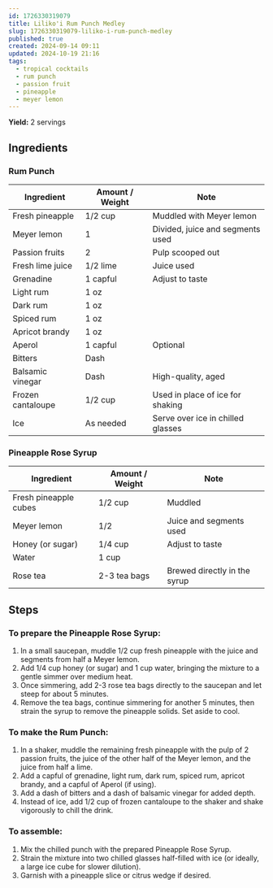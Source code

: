 ```yaml
---
id: 1726330319079
title: Liliko'i Rum Punch Medley
slug: 1726330319079-liliko-i-rum-punch-medley
published: true
created: 2024-09-14 09:11
updated: 2024-10-19 21:16
tags:
  - tropical cocktails
  - rum punch
  - passion fruit
  - pineapple
  - meyer lemon
---
```


**Yield:** 2 servings

## Ingredients

### Rum Punch

| Ingredient        | Amount / Weight | Note                              |
| ----------------- | --------------- | --------------------------------- |
| Fresh pineapple   | 1/2 cup         | Muddled with Meyer lemon          |
| Meyer lemon       | 1               | Divided, juice and segments used  |
| Passion fruits    | 2               | Pulp scooped out                  |
| Fresh lime juice  | 1/2 lime        | Juice used                        |
| Grenadine         | 1 capful        | Adjust to taste                   |
| Light rum         | 1 oz            |                                   |
| Dark rum          | 1 oz            |                                   |
| Spiced rum        | 1 oz            |                                   |
| Apricot brandy    | 1 oz            |                                   |
| Aperol            | 1 capful        | Optional                          |
| Bitters           | Dash            |                                   |
| Balsamic vinegar  | Dash            | High-quality, aged                |
| Frozen cantaloupe | 1/2 cup         | Used in place of ice for shaking  |
| Ice               | As needed       | Serve over ice in chilled glasses |

### Pineapple Rose Syrup

| Ingredient            | Amount / Weight | Note                         |
| --------------------- | --------------- | ---------------------------- |
| Fresh pineapple cubes | 1/2 cup         | Muddled                      |
| Meyer lemon           | 1/2             | Juice and segments used      |
| Honey (or sugar)      | 1/4 cup         | Adjust to taste              |
| Water                 | 1 cup           |                              |
| Rose tea              | 2-3 tea bags    | Brewed directly in the syrup |

## Steps

### To prepare the Pineapple Rose Syrup:

1. In a small saucepan, muddle 1/2 cup fresh pineapple with the juice and segments from half a Meyer lemon.
2. Add 1/4 cup honey (or sugar) and 1 cup water, bringing the mixture to a gentle simmer over medium heat.
3. Once simmering, add 2-3 rose tea bags directly to the saucepan and let steep for about 5 minutes.
4. Remove the tea bags, continue simmering for another 5 minutes, then strain the syrup to remove the pineapple solids. Set aside to cool.

### To make the Rum Punch:

1. In a shaker, muddle the remaining fresh pineapple with the pulp of 2 passion fruits, the juice of the other half of the Meyer lemon, and the juice from half a lime.
2. Add a capful of grenadine, light rum, dark rum, spiced rum, apricot brandy, and a capful of Aperol (if using).
3. Add a dash of bitters and a dash of balsamic vinegar for added depth.
4. Instead of ice, add 1/2 cup of frozen cantaloupe to the shaker and shake vigorously to chill the drink.

### To assemble:

1. Mix the chilled punch with the prepared Pineapple Rose Syrup.
2. Strain the mixture into two chilled glasses half-filled with ice (or ideally, a large ice cube for slower dilution).
3. Garnish with a pineapple slice or citrus wedge if desired.
